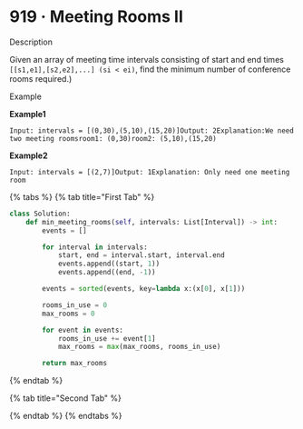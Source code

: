 # 919 · Meeting Rooms II

Description

Given an array of meeting time intervals consisting of start and end times `[[s1,e1],[s2,e2],...] (si < ei)`, find the minimum number of conference rooms required.)

Example

**Example1**

```
Input: intervals = [(0,30),(5,10),(15,20)]Output: 2Explanation:We need two meeting roomsroom1: (0,30)room2: (5,10),(15,20)
```

**Example2**

```
Input: intervals = [(2,7)]Output: 1Explanation: Only need one meeting room
```

{% tabs %}
{% tab title="First Tab" %}
```python
class Solution:
    def min_meeting_rooms(self, intervals: List[Interval]) -> int:
        events = []

        for interval in intervals:
            start, end = interval.start, interval.end
            events.append((start, 1))
            events.append((end, -1))

        events = sorted(events, key=lambda x:(x[0], x[1]))

        rooms_in_use = 0
        max_rooms = 0

        for event in events:
            rooms_in_use += event[1]
            max_rooms = max(max_rooms, rooms_in_use)

        return max_rooms
```
{% endtab %}

{% tab title="Second Tab" %}

{% endtab %}
{% endtabs %}
